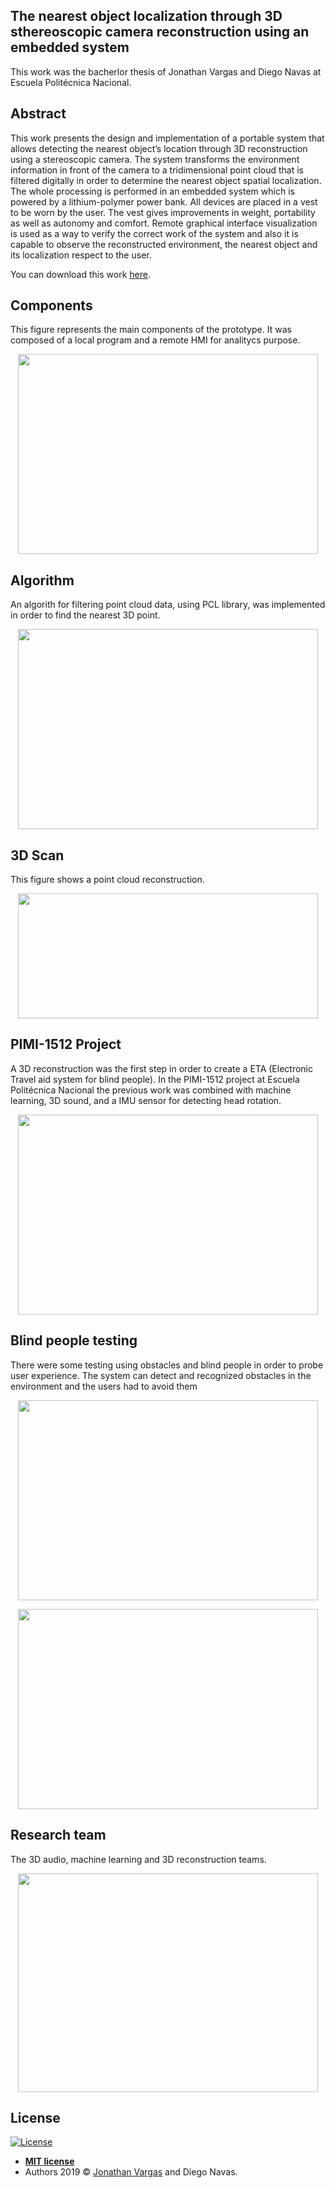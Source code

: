## The nearest object localization through 3D sthereoscopic camera reconstruction using an embedded system

This work was the bacherlor thesis of Jonathan Vargas and Diego Navas at Escuela Politécnica Nacional.

## Abstract

This work presents the design and implementation of a portable system that allows detecting the nearest object’s location through 3D reconstruction using a stereoscopic camera. The system transforms the environment information in front of the camera to a tridimensional point cloud that is filtered digitally in order to determine the nearest object spatial localization. The whole processing is performed in an embedded system which is powered by a lithium-polymer power bank. All devices are placed in a vest to be worn by the user. The vest gives improvements in weight, portability as well as autonomy and comfort. Remote graphical interface visualization is used as a way to verify the correct work of the system and also it is capable to observe the reconstructed environment, the nearest object and its localization respect to the user.

You can download this work [here](http://bibdigital.epn.edu.ec/bitstream/15000/19155/1/CD-8536.pdf).


## Components
This figure represents the main components of the prototype. It was composed of a local program and a remote HMI for analitycs purpose. 

<p align="center">
  <img height="320" width="480" src="https://www.jonathanvargas.ml/wp-content/uploads/2019/03/thesis1.png">
</p>


## Algorithm
An algorith for filtering point cloud data, using PCL library, was implemented in order to find the nearest 3D point.

<p align="center">
  <img height="320" width="480" src="https://www.jonathanvargas.ml/wp-content/uploads/2019/03/thesis2.png">
</p>


## 3D Scan
This figure shows a point cloud reconstruction.

<p align="center">
  <img height="200" width="480" src="https://www.jonathanvargas.ml/wp-content/uploads/2019/03/thesis3.png">
</p>


## PIMI-1512 Project
A 3D reconstruction was the first step in order to create a ETA (Electronic Travel aid system for blind people). In the PIMI-1512 project at Escuela Politécnica Nacional the previous work was combined with machine learning, 3D sound, and a IMU sensor for detecting head rotation.

<p align="center">
  <img height="320" width="480" src="https://www.jonathanvargas.ml/wp-content/uploads/2019/03/research3.jpg">
</p>

## Blind people testing
There were some testing using obstacles and blind people in order to probe user experience. The system can detect and recognized obstacles in the environment and the users had to avoid them

<p align="center">
  <img height="320" width="480" src="https://www.jonathanvargas.ml/wp-content/uploads/2019/03/research2.jpg">
</p>

<p align="center">
  <img height="320" width="480" src="https://www.jonathanvargas.ml/wp-content/uploads/2019/03/research1.jpg">
</p>

## Research team
The 3D audio, machine learning and 3D reconstruction teams. 
<p align="center">
  <img height="350" width="480" src="https://www.jonathanvargas.ml/wp-content/uploads/2019/03/research5.jpg">
</p>



## License

[![License](http://img.shields.io/:license-mit-blue.svg?style=flat-square)](http://badges.mit-license.org)

- **[MIT license](http://opensource.org/licenses/mit-license.php)**
- Authors 2019 © <a href="https://www.jonathanvargas.ml" target="_blank">Jonathan Vargas</a> and Diego Navas.

